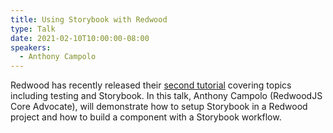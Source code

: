 ```yaml
---
title: Using Storybook with Redwood
type: Talk
date: 2021-02-10T10:00:00-08:00
speakers:
  - Anthony Campolo
---
```


Redwood has recently released their [second tutorial](https://community.redwoodjs.com/t/the-prophecy-is-fulfilled-tutorial-part-2-is-coming/1657) covering topics including testing and Storybook. In this talk, Anthony Campolo (RedwoodJS Core Advocate), will demonstrate how to setup Storybook in a Redwood project and how to build a component with a Storybook workflow.
